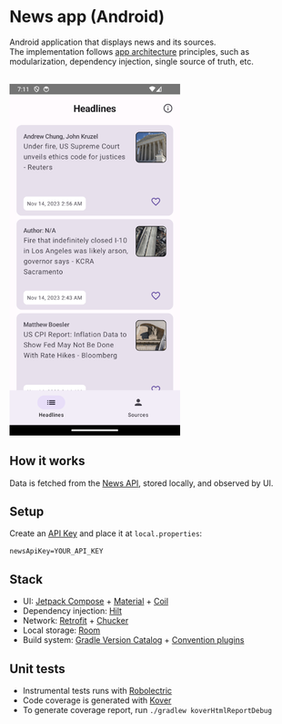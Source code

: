 # News app (Android)

Android application that displays news and its sources.<br>
The implementation follows [app architecture](https://developer.android.com/topic/architecture) principles, such as modularization, dependency injection, single source of truth, etc.<br><br>

<img src="https://github.com/rbrauwers/news-app/blob/main/screenshots/headlines.png" alt="News app" width="300"/>

## How it works
Data is fetched from the [News API](https://newsapi.org/), stored locally, and observed by UI.

## Setup
Create an [API Key](https://newsapi.org/account) and place it at `local.properties`:
```
newsApiKey=YOUR_API_KEY
```

## Stack
- UI: [Jetpack Compose](https://developer.android.com/jetpack/compose) + [Material](https://m3.material.io/develop/android/jetpack-compose) + [Coil](https://coil-kt.github.io/coil/)
- Dependency injection: [Hilt](https://dagger.dev/hilt/)
- Network: [Retrofit](https://square.github.io/retrofit/) + [Chucker](https://github.com/ChuckerTeam/chucker)
- Local storage: [Room](https://developer.android.com/training/data-storage/room)
- Build system: [Gradle Version Catalog](https://docs.gradle.org/current/userguide/platforms.html) + [Convention plugins](https://docs.gradle.org/current/userguide/sharing_build_logic_between_subprojects.html)

## Unit tests
- Instrumental tests runs with [Robolectric](https://robolectric.org/)
- Code coverage is generated with [Kover](https://github.com/Kotlin/kotlinx-kover)
- To generate coverage report, run `./gradlew koverHtmlReportDebug`
